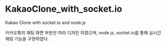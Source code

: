 # KakaoClone_with_socket.io
Kakao Clone with socket.io and node.js

카카오톡의 채팅 화면 부분만 따라 디자인 하였으며,
node.js, socket.io를 통해 실시간 채팅 기능을 구현하였다.
